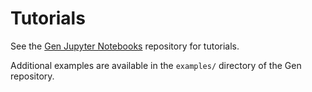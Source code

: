 # Tutorials

See the [Gen Jupyter Notebooks](https://github.com/probcomp/gen-examples) repository for tutorials.

Additional examples are available in the `examples/` directory of the Gen repository.
